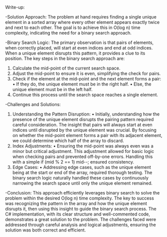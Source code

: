 Write-up:

-Solution Approach:
The problem at hand requires finding a single unique element in a sorted array where every other element appears exactly twice and next to each other. The goal is to achieve this in O(log n) time complexity, indicating the need for a binary search approach.

-Binary Search Logic:
The primary observation is that pairs of elements, when correctly placed, will start at even indices and end at odd indices. When a unique element disrupts this pattern, it provides a clue to its position. The key steps in the binary search approach are:
1.	Calculate the mid-point of the current search space.
2.	Adjust the mid-point to ensure it is even, simplifying the check for pairs.
3.	Check if the element at the mid-point and the next element forms a pair:
•	If they do, the unique element must be in the right half.
•	Else, the unique element must be in the left half.
4.	Continue this process until the search space reaches a single element.

-Challenges and Solutions:
1.	Understanding the Pattern Disruption:
•	Initially, understanding how the presence of the unique element disrupts the pairing pattern required careful consideration. The insight that pairs will always start at even indices until disrupted by the unique element was crucial. By focusing on whether the mid-point element forms a pair with its adjacent element, we could determine which half of the array to discard.
2.	Index Adjustments:
•	Ensuring the mid-point was always even was a minor but critical adjustment. This adjustment allowed for basic logic when checking pairs and prevented off-by-one errors. Handling this with a simple if (mid % 2 == 1) mid--; ensured consistency.
3.	Edge Cases:
•	Addressing edge cases, such as the unique element being at the start or end of the array, required thorough testing. The binary search logic naturally handled these cases by continuously narrowing the search space until only the unique element remained.

-Conclusion:
This approach efficiently leverages binary search to solve the problem within the desired O(log n) time complexity. The key to success was recognizing the pattern in the array and how the unique element disrupts it, then using this insight to guide the binary search process. The C# implementation, with its clear structure and well-commented code, demonstrates a great solution to the problem. The challenges faced were addressed through careful analysis and logical adjustments, ensuring the solution was both correct and efficient.
